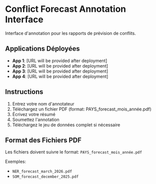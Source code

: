 # Conflict Forecast Annotation Interface

Interface d'annotation pour les rapports de prévision de conflits.

## Applications Déployées

- **App 1**: [URL will be provided after deployment]
- **App 2**: [URL will be provided after deployment] 
- **App 3**: [URL will be provided after deployment]
- **App 4**: [URL will be provided after deployment]

## Instructions

1. Entrez votre nom d'annotateur
2. Téléchargez un fichier PDF (format: PAYS_forecast_mois_année.pdf)
3. Écrivez votre résumé
4. Soumettez l'annotation
5. Téléchargez le jeu de données complet si nécessaire

## Format des Fichiers PDF

Les fichiers doivent suivre le format: `PAYS_forecast_mois_année.pdf`

Exemples:
- `NER_forecast_march_2026.pdf`
- `SOM_forecast_december_2025.pdf`
